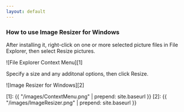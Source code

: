 ```yaml
---
layout: default
---
```


### How to use Image Resizer for Windows
After installing it, right-click on one or more selected picture files in File Explorer, then select Resize pictures.

![File Explorer Context Menu][1]

Specify a size and any additonal options, then click Resize.

![Image Resizer for Windows][2]


  [1]: {{ "/images/ContextMenu.png" | prepend: site.baseurl }}
  [2]: {{ "/images/ImageResizer.png" | prepend: site.baseurl }}
